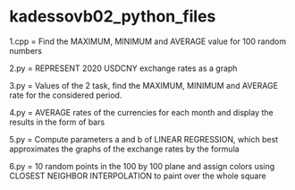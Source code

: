 # kadessovb02_python_files
1.cpp = Find the MAXIMUM, MINIMUM and AVERAGE value for 100 random numbers

2.py = REPRESENT 2020 USDCNY exchange rates as a graph

3.py = Values of the 2 task, find the MAXIMUM, MINIMUM and AVERAGE rate for the considered period. 

4.py = AVERAGE rates of the currencies for each month and display the results in the form of bars

5.py = Compute parameters a and b of LINEAR REGRESSION, which best approximates the graphs of the exchange rates by the formula      

6.py = 10 random points in the 100 by 100 plane and assign colors using CLOSEST NEIGHBOR INTERPOLATION to paint over the whole square
